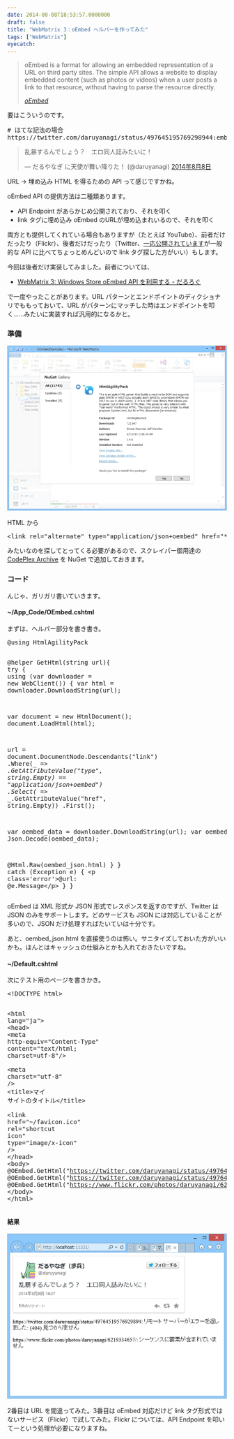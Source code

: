 ```yaml
---
date: 2014-08-08T18:53:57.0000000
draft: false
title: "WebMatrix 3：oEmbed ヘルパーを作ってみた"
tags: ["WebMatrix"]
eyecatch: 
---
```


<blockquote cite="http://oembed.com/">
<p>oEmbed is a format for allowing an embedded representation of a URL on third party sites. The simple API allows a website to display embedded content (such as photos or videos) when a user posts a link to that resource, without having to parse the resource directly.</p>

<cite><a href="http://oembed.com/">oEmbed</a></cite>
</blockquote>
<p>要はこういうのです。</p>
<pre class="code" data-lang="" data-unlink># はてな記法の場合
https://twitter.com/daruyanagi/status/497645195769298944:embed</pre><p><blockquote class="twitter-tweet" data-lang="ja"><p lang="ja" dir="ltr">乱暴するんでしょう？　エロ同人誌みたいに！</p>&mdash; だるやなぎ に天使が舞い降りた！ (@daruyanagi) <a href="https://twitter.com/daruyanagi/status/497645195769298944?ref_src=twsrc%5Etfw">2014年8月8日</a></blockquote><script async src="https://platform.twitter.com/widgets.js" charset="utf-8"></script></p><p>URL → 埋め込み HTML を得るための API って感じですかね。</p><p>oEmbed API の提供方法は二種類あります。</p>

<ul>
<li>API Endpoint があらかじめ公開されており、それを叩く</li>
<li>link タグに埋め込み oEmbed のURLが埋め込まれいるので、それを叩く</li>
</ul><p>両方とも提供してくれている場合もありますが（たとえば YouTube）、前者だけだったり（Flickr）、後者だけだったり（Twitter、<a href="https://dev.twitter.com/docs/api/1/get/statuses/oembed">&#x4E00;&#x5FDC;&#x516C;&#x958B;&#x3055;&#x308C;&#x3066;&#x3044;&#x307E;&#x3059;</a>が一般的な API に比べてちょっとめんどいので link タグ探した方がいい）もします。</p><p>今回は後者だけ実装してみました。前者については、</p>

<ul>
<li><a href="https://blog.daruyanagi.jp/entry/2013/07/18/033539">WebMatrix 3: Windows Store oEmbed API &#x3092;&#x5229;&#x7528;&#x3059;&#x308B; - &#x3060;&#x308B;&#x308D;&#x3050;</a></li>
</ul><p>で一度やったことがあります。URL パターンとエンドポイントのディクショナリでももっておいて、URL がパターンにマッチした時はエンドポイントを叩く……みたいに実装すれば汎用的になるかと。</p>

<div class="section">
<h3>準備</h3>
<p><span itemscope itemtype="http://schema.org/Photograph"><img src="20140808184043.png" alt="f:id:daruyanagi:20140808184043p:plain" title="f:id:daruyanagi:20140808184043p:plain" class="hatena-fotolife" itemprop="image"></span></p><p>HTML から </p>
<pre class="code lang-html" data-lang="html" data-unlink><span class="synIdentifier">&lt;</span><span class="synStatement">link</span><span class="synIdentifier"> </span><span class="synType">rel</span><span class="synIdentifier">=</span><span class="synConstant">&quot;alternate&quot;</span><span class="synIdentifier"> </span><span class="synType">type</span><span class="synIdentifier">=</span><span class="synConstant">&quot;application/json+oembed&quot;</span><span class="synIdentifier"> </span><span class="synType">href</span><span class="synIdentifier">=</span><span class="synConstant">&quot;***&quot;</span><span class="synIdentifier"> </span><span class="synType">title</span><span class="synIdentifier">=</span><span class="synConstant">&quot;***&quot;</span><span class="synIdentifier">&gt;</span>
</pre><p>みたいなのを探してとってくる必要があるので、スクレイパー御用達の <a href="http://htmlagilitypack.codeplex.com/">CodePlex Archive</a> を NuGet で追加しておきます。</p>

</div>
<div class="section">
<h3>コード</h3>
<p>んじゃ、ガリガリ書いていきます。</p>

<div class="section">
<h4>~/App_Code/OEmbed.cshtml</h4>
<p>まずは、ヘルパー部分を書き書き。</p>
<pre class="code lang-cs" data-lang="cs" data-unlink>@<span class="synStatement">using</span> HtmlAgilityPack

@helper GetHtml(<span class="synType">string</span> url){
<span class="synStatement">try</span>
{
<span class="synStatement">using</span> (var downloader = <span class="synStatement">new</span> WebClient())
{
var html = downloader.DownloadString(url);

var document = <span class="synStatement">new</span> HtmlDocument();
document.LoadHtml(html);

url = document.DocumentNode.Descendants(<span class="synConstant">&quot;link&quot;</span>)
.Where(_ =&gt; _.GetAttributeValue(<span class="synConstant">&quot;type&quot;</span>, <span class="synType">string</span>.Empty) == <span class="synConstant">&quot;application/json+oembed&quot;</span>)
.Select(_ =&gt; _.GetAttributeValue(<span class="synConstant">&quot;href&quot;</span>, <span class="synType">string</span>.Empty))
.First();

var oembed_data = downloader.DownloadString(url);
var oembed_json = Json.Decode(oembed_data);

@Html.Raw(oembed_json.html)
}
}
<span class="synStatement">catch</span> (Exception e)
{
&lt;p <span class="synType">class</span>=<span class="synConstant">'</span><span class="synError">error</span><span class="synConstant">'</span>&gt;@url: @e.Message&lt;/p&gt;
}
}
</pre><p>oEmbed は XML 形式か JSON 形式でレスポンスを返すのですが、Twitter は JSON のみをサポートします。どのサービスも JSON には対応していることが多いので、JSON だけ処理すればたいていは十分です。</p><p>あと、oembed_json.html を直接使うのは怖い。サニタイズしておいた方がいいかも。ほんとはキャッシュの仕組みとかも入れておきたいですね。</p>

</div>
<div class="section">
<h4>~/Default.cshtml</h4>
<p>次にテスト用のページを書きかき。</p>
<pre class="code lang-html" data-lang="html" data-unlink><span class="synComment">&lt;!DOCTYPE html&gt;</span>

<span class="synIdentifier">&lt;</span><span class="synStatement">html</span><span class="synIdentifier"> </span><span class="synType">lang</span><span class="synIdentifier">=</span><span class="synConstant">&quot;ja&quot;</span><span class="synIdentifier">&gt;</span>
<span class="synIdentifier">&lt;</span><span class="synStatement">head</span><span class="synIdentifier">&gt;</span>
<span class="synIdentifier">&lt;</span><span class="synStatement">meta</span><span class="synIdentifier"> </span><span class="synType">http-equiv</span><span class="synIdentifier">=</span><span class="synConstant">&quot;Content-Type&quot;</span><span class="synIdentifier"> </span><span class="synType">content</span><span class="synIdentifier">=</span><span class="synConstant">&quot;text/html; charset=utf-8&quot;</span><span class="synIdentifier">/&gt;</span>
<span class="synPreProc">        </span><span class="synIdentifier">&lt;</span><span class="synStatement">meta</span><span class="synIdentifier"> </span><span class="synType">charset</span><span class="synIdentifier">=</span><span class="synConstant">&quot;utf-8&quot;</span><span class="synIdentifier"> /&gt;</span>
<span class="synPreProc">        </span><span class="synIdentifier">&lt;</span><span class="synStatement">title</span><span class="synIdentifier">&gt;</span>マイ サイトのタイトル<span class="synIdentifier">&lt;/</span><span class="synStatement">title</span><span class="synIdentifier">&gt;</span>
<span class="synPreProc">        </span><span class="synIdentifier">&lt;</span><span class="synStatement">link</span><span class="synIdentifier"> </span><span class="synType">href</span><span class="synIdentifier">=</span><span class="synConstant">&quot;~/favicon.ico&quot;</span><span class="synIdentifier"> </span><span class="synType">rel</span><span class="synIdentifier">=</span><span class="synConstant">&quot;shortcut icon&quot;</span><span class="synIdentifier"> </span><span class="synType">type</span><span class="synIdentifier">=</span><span class="synConstant">&quot;image/x-icon&quot;</span><span class="synIdentifier"> /&gt;</span>
<span class="synPreProc">    </span><span class="synIdentifier">&lt;/</span><span class="synStatement">head</span><span class="synIdentifier">&gt;</span>
<span class="synIdentifier">&lt;</span><span class="synStatement">body</span><span class="synIdentifier">&gt;</span>
@OEmbed.GetHtml(&quot;https://twitter.com/daruyanagi/status/497645195769298944&quot;)
@OEmbed.GetHtml(&quot;https://twitter.com/daruyanagi/status/49764519576929894&quot;)
@OEmbed.GetHtml(&quot;https://www.flickr.com/photos/daruyanagi/6219334657/&quot;)
<span class="synIdentifier">&lt;/</span><span class="synStatement">body</span><span class="synIdentifier">&gt;</span>
<span class="synIdentifier">&lt;/</span><span class="synStatement">html</span><span class="synIdentifier">&gt;</span>
</pre>
</div>
<div class="section">
<h4>結果</h4>
<p><span itemscope itemtype="http://schema.org/Photograph"><img src="20140808184012.png" alt="f:id:daruyanagi:20140808184012p:plain" title="f:id:daruyanagi:20140808184012p:plain" class="hatena-fotolife" itemprop="image"></span></p><p>2番目は URL を間違ってみた。3番目は oEmbed 対応だけど link タグ形式ではないサービス（Flickr）で試してみた。Flickr については、API Endpoint を叩いてーという処理が必要になりますね。</p>

</div>
</div>